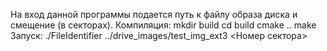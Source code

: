 На вход данной программы подается путь к файлу образа диска и смещение (в секторах).
Компиляция:
mkdir build
cd build
cmake ..
make
Запуск:
./FileIdentifier ../drive_images/test_img_ext3 <Номер сектора>
